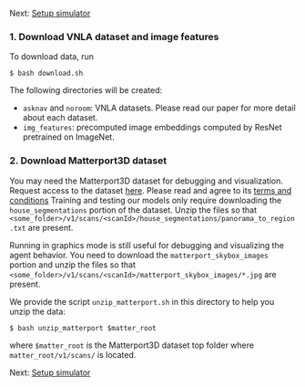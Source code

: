 Next: [Setup simulator](https://github.com/debadeepta/learningtoask/tree/master/code)

### 1. Download VNLA dataset and image features

To download data, run

```
$ bash download.sh
```

The following directories will be created:
* `asknav` and `noroom`: VNLA datasets. Please read our paper for more detail about each dataset.
* `img_features`: precomputed image embeddings computed by ResNet pretrained on ImageNet. 

### 2. Download Matterport3D dataset

You may need the Matterport3D dataset for debugging and visualization. Request access to the dataset [here](https://niessner.github.io/Matterport/). Please read and agree to its [terms and conditions](http://dovahkiin.stanford.edu/matterport/public/MP_TOS.pdf)
Training and testing our models only require downloading the `house_segmentations` portion of the dataset. Unzip the files so that `<some_folder>/v1/scans/<scanId>/house_segmentations/panorama_to_region.txt` are present. 

Running in graphics mode is still useful for debugging and visualizing the agent behavior. You need to download the `matterport_skybox_images` portion and unzip the files so that `<some_folder>/v1/scans/<scanId>/matterport_skybox_images/*.jpg` are present. 

We provide the script `unzip_matterport.sh` in this directory to help you unzip the data:
```
$ bash unzip_matterport $matter_root
```

where `$matter_root` is the Matterport3D dataset top folder where `matter_root/v1/scans/` is located.  



Next: [Setup simulator](https://github.com/debadeepta/learningtoask/tree/master/code)
